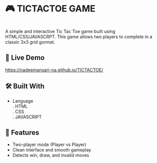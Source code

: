 # 🎮 TICTACTOE GAME
<br>
A simple and interactive Tic Tac Toe game built using HTML/CSS/JAVASCRPT. This game allows two players to complete in a classic 3x3 grid gormat.

## 🚀 Live Demo
https://nadeemansari-na.github.io/TICTACTOE/

## 🛠️ Built With

- Language
   <br>
  . HTML
  <br>
  . CSS
  <br>
  . JAVASCRIPT

## 📌 Features
- Two-player mode (Player vs Player)
- Clean interface and smooth gameplay
- Detects win, draw, and invalid moves




